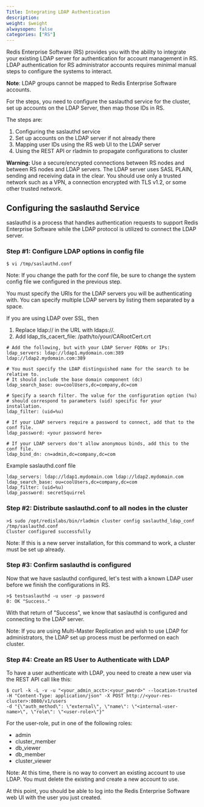 ```yaml
---
Title: Integrating LDAP Authentication
description: 
weight: $weight
alwaysopen: false
categories: ["RS"]
---
```

Redis Enterprise Software (RS) provides you with the ability to
integrate your existing LDAP server for authentication for account
management in RS. LDAP authentication for RS administrator accounts
requires minimal manual steps to configure the systems to interact.

**Note**: LDAP groups cannot be mapped to Redis Enterprise Software
accounts.

For the steps, you need to configure the saslauthd service for the
cluster, set up accounts on the LDAP Server, then map those IDs in RS.

The steps are:

1. Configuring the saslauthd service
1. Set up accounts on the LDAP server if not already there
1. Mapping user IDs using the RS web UI to the LDAP server
1. Using the REST API or rladmin to propagate configurations to cluster

**Warning:** Use a secure/encrypted connections between RS nodes and
between RS nodes and LDAP servers. The LDAP server uses SASL PLAIN,
sending and receiving data in the clear. You should use only a trusted
network such as a VPN, a connection encrypted with TLS v1.2, or some
other trusted network.

## Configuring the saslauthd Service

saslauthd is a process that handles authentication requests to support
Redis Enterprise Software while the LDAP protocol is utilized to connect
the LDAP server.

### Step #1: Configure LDAP options in config file

```src
$ vi /tmp/saslauthd.conf
```

Note: If you change the path for the conf file, be sure to change the
system config file we configured in the previous step.

You must specify the URIs for the LDAP servers you will be
authenticating with. You can specify multiple LDAP servers by listing
them separated by a space. 

If you are using LDAP over SSL, then 
1. Replace ldap:// in the URL with ldaps://.
2. Add ldap_tls_cacert_file: /path/to/your/CARootCert.crt 

```src
# Add the following, but with your LDAP Server FQDNs or IPs:
ldap_servers: ldap://ldap1.mydomain.com:389 ldap://ldap2.mydomain.com:389

# You must specify the LDAP distinguished name for the search to be relative to.
# It should include the base domain component (dc)
ldap_search_base: ou=coolUsers,dc=company,dc=com

# Specify a search filter. The value for the configuration option (%u)
# should correspond to parameters (uid) specific for your installation.
ldap_filter: (uid=%u)

# If your LDAP servers require a password to connect, add that to the conf file.
ldap_password: <your password here>

# If your LDAP servers don't allow anonymous binds, add this to the conf file.
ldap_bind_dn: cn=admin,dc=company,dc=com
```

Example saslauthd.conf file

```src
ldap_servers: ldap://ldap1.mydomain.com ldap://ldap2.mydomain.com
ldap_search_base: ou=coolUsers,dc=company,dc=com
ldap_filter: (uid=%u)
ldap_password: secretSquirrel
```

### Step #2: Distribute saslauthd.conf to all nodes in the cluster

```src
>$ sudo /opt/redislabs/bin/rladmin cluster config saslauthd_ldap_conf /tmp/saslauthd.conf
Cluster configured successfully
```

Note: If this is a new server installation, for this command to work, a
cluster must be set up already.

### Step #3: Confirm saslauthd is configured

Now that we have saslauthd configured, let's test with a known LDAP user
before we finish the configurations in RS.

```src
>$ testsaslauthd -u user -p password
0: OK "Success."
```

With that return of "Success", we know that saslauthd is configured and
connecting to the LDAP server.

Note: If you are using Multi-Master Replication and wish to use LDAP for
administrators, the LDAP set up process must be performed on each
cluster.

### Step #4: Create an RS User to Authenticate with LDAP

To have a user authenticate with LDAP, you need to create a new user via
the REST API call like this:

```src
$ curl -k -L -v -u "<your_admin_acct>:<your_pword>" --location-trusted 
-H "Content-Type: application/json" -X POST http://<your-res-cluster>:8080/v1/users 
-d "{\"auth_method\": \"external\", \"name\": \"<internal-user-name>\", \"role\": \"<user-role>\"}"
```

For the user-role, put in one of the following roles:

- admin
- cluster_member
- db_viewer
- db_member
- cluster_viewer

Note: At this time, there is no way to convert an existing account to
use LDAP. You must delete the existing and create a new account to use.

At this point, you should be able to log into the Redis Enterprise
Software web UI with the user you just created.
